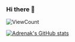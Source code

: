 ### Hi there 👋
![ViewCount](http://bit.ly/adrenak-github-visits)

[![Adrenak's GitHub stats](https://github-readme-stats.vercel.app/api?username=adrenak&count_private=true&theme=dark)](https://github.com/anuraghazra/github-readme-stats)
<!--
**adrenak/adrenak** is a ✨ _special_ ✨ repository because its `README.md` (this file) appears on your GitHub profile.

Here are some ideas to get you started:

- 🔭 I’m currently working on ...
- 🌱 I’m currently learning ...
- 👯 I’m looking to collaborate on ...
- 🤔 I’m looking for help with ...
- 💬 Ask me about ...
- 📫 How to reach me: ...
- 😄 Pronouns: ...
- ⚡ Fun fact: ...
-->
